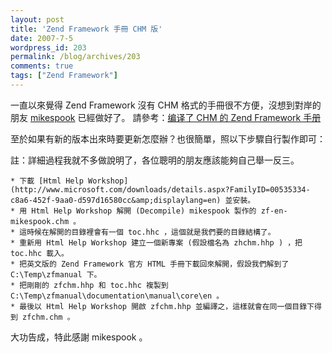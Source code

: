```yaml
---
layout: post
title: 'Zend Framework 手冊 CHM 版'
date: 2007-7-5
wordpress_id: 203
permalink: /blog/archives/203
comments: true
tags: ["Zend Framework"]
---
```


一直以來覺得 Zend Framework 沒有 CHM 格式的手冊很不方便，沒想到對岸的朋友 [mikespook](http://blog.xxiyy.com/) 已經做好了。
請參考：[编译了 CHM 的 Zend Framework 手册](http://blog.xxiyy.com/?p=7)

<!--more-->

至於如果有新的版本出來時要更新怎麼辦？也很簡單，照以下步驟自行製作即可：

註：詳細過程我就不多做說明了，各位聰明的朋友應該能夠自己舉一反三。

    * 下載 [Html Help Workshop](http://www.microsoft.com/downloads/details.aspx?FamilyID=00535334-c8a6-452f-9aa0-d597d16580cc&amp;displaylang=en) 並安裝。 
    * 用 Html Help Workshop 解開 (Decompile) mikespook 製作的 zf-en-mikespook.chm 。 
    * 這時候在解開的目錄裡會有一個 toc.hhc ，這個就是我們要的目錄結構了。 
    * 重新用 Html Help Workshop 建立一個新專案 (假設檔名為 zhchm.hhp ) ，把 toc.hhc 載入。 
    * 把英文版的 Zend Framework 官方 HTML 手冊下載回來解開，假設我們解到了 C:\Temp\zfmanual 下。 
    * 把剛剛的 zfchm.hhp 和 toc.hhc 複製到  C:\Temp\zfmanual\documentation\manual\core\en 。 
    * 最後以 Html Help Workshop 開啟 zfchm.hhp 並編譯之，這樣就會在同一個目錄下得到 zfchm.chm 。 


大功告成，特此感謝 mikespook 。 
